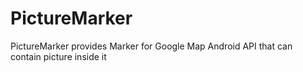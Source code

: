 # PictureMarker
PictureMarker provides Marker for Google Map Android API that can contain picture inside it
